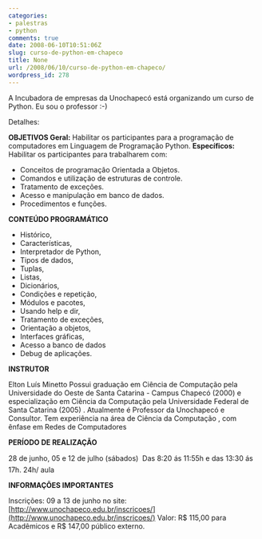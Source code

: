 ```yaml
---
categories:
- palestras
- python
comments: true
date: 2008-06-10T10:51:06Z
slug: curso-de-python-em-chapeco
title: None
url: /2008/06/10/curso-de-python-em-chapeco/
wordpress_id: 278
---
```


A Incubadora de empresas da Unochapecó está organizando um curso de Python. Eu sou o professor :-)

Detalhes:

**OBJETIVOS
Geral:** Habilitar os participantes para a programação de computadores em Linguagem de Programação Python.
**Específicos:**
Habilitar os participantes para trabalharem com:
- Conceitos de programação Orientada a Objetos.
- Comandos e utilização de estruturas de controle.
- Tratamento de exceções.
- Acesso e manipulação em banco de dados.
- Procedimentos e funções.

**CONTEÚDO PROGRAMÁTICO**
- Histórico,
- Características,
- Interpretador de Python,
- Tipos de dados,
- Tuplas,
- Listas,
- Dicionários,
- Condições e repetição,
- Módulos e pacotes,
- Usando help e dir,
- Tratamento de exceções,
- Orientação a objetos,
- Interfaces gráficas,
- Acesso a banco de dados
- Debug de aplicações.

**INSTRUTOR**

Elton Luís Minetto
Possui graduação em Ciência de Computação pela Universidade do Oeste de Santa Catarina - Campus Chapecó (2000) e especialização em Ciência da Computação pela Universidade Federal de Santa Catarina (2005) . Atualmente é Professor da Unochapecó e Consultor. Tem experiência na área de Ciência da Computação , com ênfase em Redes de Computadores

**PERÍODO DE REALIZAÇÃO**

28 de junho, 05 e 12 de julho (sábados)  Das 8:20 ás 11:55h e das 13:30 ás 17h.
24h/ aula

**INFORMAÇÕES IMPORTANTES**

Inscrições: 09 a 13 de junho no site: [http://www.unochapeco.edu.br/inscricoes/](http://www.unochapeco.edu.br/inscricoes/)
Valor: R$ 115,00 para Acadêmicos e R$ 147,00 público externo.
